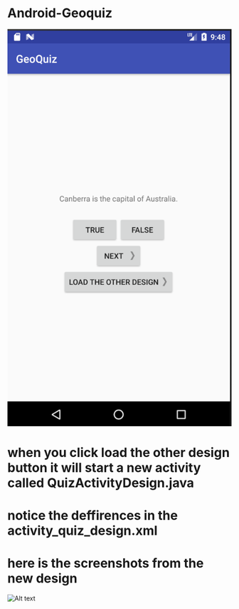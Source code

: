 # Android-Geoquiz



![Alt text](https://github.com/Maysaraodeh/Android-Geoquiz-tutorial/blob/master/screenshots/Screen%20Shot%202017-10-30%20at%209.48.45%20AM.png "Portrait mode")


# when you click load the other design button it will start a new activity called QuizActivityDesign.java
# notice the deffirences in the activity_quiz_design.xml
# here is the screenshots from the new design

![Alt text](https://github.com/Maysaraodeh/Android-Geoquiz/blob/master/screenshots/Screen%20Shot%202017-10-29%20at%201.15.23%20AM.png "Portrait mode")

